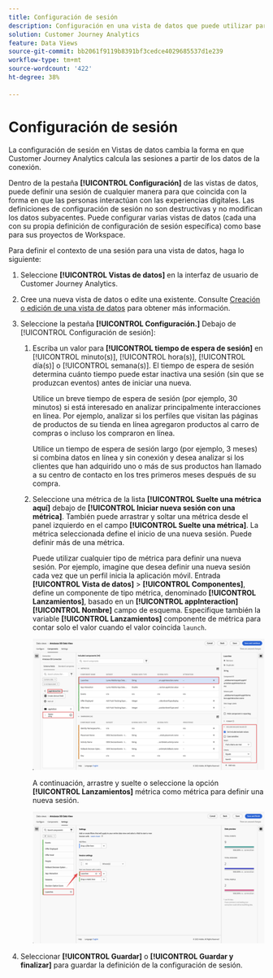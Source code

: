 ```yaml
---
title: Configuración de sesión
description: Configuración en una vista de datos que puede utilizar para definir la duración de una sesión y el déclencheur para iniciar una nueva
solution: Customer Journey Analytics
feature: Data Views
source-git-commit: bb2061f9119b8391bf3cedce4029685537d1e239
workflow-type: tm+mt
source-wordcount: '422'
ht-degree: 38%

---
```



# Configuración de sesión

La configuración de sesión en Vistas de datos cambia la forma en que Customer Journey Analytics calcula las sesiones a partir de los datos de la conexión.

Dentro de la pestaña **[!UICONTROL Configuración]** de las vistas de datos, puede definir una sesión de cualquier manera para que coincida con la forma en que las personas interactúan con las experiencias digitales. Las definiciones de configuración de sesión no son destructivas y no modifican los datos subyacentes. Puede configurar varias vistas de datos (cada una con su propia definición de configuración de sesión específica) como base para sus proyectos de Workspace.

Para definir el contexto de una sesión para una vista de datos, haga lo siguiente:

1. Seleccione **[!UICONTROL Vistas de datos]** en la interfaz de usuario de Customer Journey Analytics.

2. Cree una nueva vista de datos o edite una existente. Consulte [Creación o edición de una vista de datos](create-dataview.md) para obtener más información.

3. Seleccione la pestaña **[!UICONTROL Configuración.]** Debajo de [!UICONTROL Configuración de sesión]:

   1. Escriba un valor para **[!UICONTROL tiempo de espera de sesión]** en [!UICONTROL minuto(s)], [!UICONTROL hora(s)], [!UICONTROL día(s)] o [!UICONTROL semana(s)]. El tiempo de espera de sesión determina cuánto tiempo puede estar inactiva una sesión (sin que se produzcan eventos) antes de iniciar una nueva.

      Utilice un breve tiempo de espera de sesión (por ejemplo, 30 minutos) si está interesado en analizar principalmente interacciones en línea. Por ejemplo, analizar si los perfiles que visitan las páginas de productos de su tienda en línea agregaron productos al carro de compras o incluso los compraron en línea.

      Utilice un tiempo de espera de sesión largo (por ejemplo, 3 meses) si combina datos en línea y sin conexión y desea analizar si los clientes que han adquirido uno o más de sus productos han llamado a su centro de contacto en los tres primeros meses después de su compra.


   2. Seleccione una métrica de la lista **[!UICONTROL Suelte una métrica aquí]** debajo de **[!UICONTROL Iniciar nueva sesión con una métrica]**. También puede arrastrar y soltar una métrica desde el panel izquierdo en el campo **[!UICONTROL Suelte una métrica]**. La métrica seleccionada define el inicio de una nueva sesión. Puede definir más de una métrica.

      Puede utilizar cualquier tipo de métrica para definir una nueva sesión. Por ejemplo, imagine que desea definir una nueva sesión cada vez que un perfil inicia la aplicación móvil. Entrada **[!UICONTROL Vista de datos]** > **[!UICONTROL Componentes]**, define un componente de tipo métrica, denominado **[!UICONTROL Lanzamientos]**, basado en un **[!UICONTROL appInteraction]** **[!UICONTROL Nombre]** campo de esquema. Especifique también la variable **[!UICONTROL Lanzamientos]** componente de métrica para contar solo el valor cuando el valor coincida `launch`.

      ![Lanzamientos del componente de métrica de interacción de aplicación](assets/component-launches.png)

      A continuación, arrastre y suelte o seleccione la opción **[!UICONTROL Lanzamientos]** métrica como métrica para definir una nueva sesión.

      ![Inicios de configuración de sesión](assets/session-settings-launches-metric.png)



4. Seleccionar **[!UICONTROL Guardar]** o **[!UICONTROL Guardar y finalizar]** para guardar la definición de la configuración de sesión.

